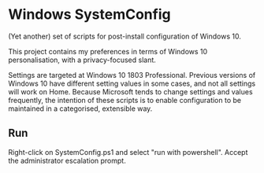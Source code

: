 # Windows SystemConfig

(Yet another) set of scripts for post-install configuration of Windows 10.

This project contains my preferences in terms of Windows 10 personalisation, with a privacy-focused slant.

Settings are targeted at Windows 10 1803 Professional. Previous versions of Windows 10 have different setting values in some cases, and not all settings will work on Home. Because Microsoft tends to change settings and values frequently, the intention of these scripts is to enable configuration to be maintained in a categorised, extensible way.

## Run

Right-click on SystemConfig.ps1 and select "run with powershell". Accept the administrator escalation prompt.
